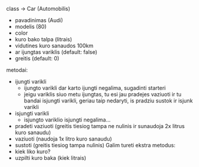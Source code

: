 class -> Car (Automobilis)

-   pavadinimas (Audi)
-   modelis (80)
-   color
-   kuro bako talpa (litrais)
-   vidutines kuro sanaudos 100km
-   ar ijungtas variklis (default: false)
-   greitis (default: 0)

metodai:

-   ijungti varikli
    -   ijungto varikli dar karto ijungti negalima, sugadinti starteri
    - jeigu variklis siuo metu ijungtas, tu esi jau pradejes vaziuoti ir tu bandai isjungti varikli, geriau taip nedaryti, is pradziu sustok ir isjunk varikli
-   isjungti varikli
    -   isjungto variklio isjungti negalima...
-   pradeti vaziuoti (greitis tiesiog tampa ne nulinis ir sunaudoja 2x litrus kuro sanaudu)
-   vaziuoti (naudoja 1x litro kuro sanaudu)
-   sustoti (greitis tiesiog tampa nulinis)
Galim tureti ekstra metodus:
-   kiek liko kuro?
-   uzpilti kuro baka (kiek litrais)